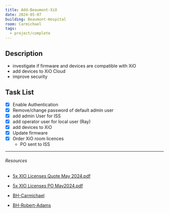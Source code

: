 ```yaml
---
title: Add-Beaumont-XiO
date: 2024-05-07
building: Beaumont-Hospital
room: Carmichael
tags:
  - project/complete
---
```


## Description
- investigate if firmware and devices are compatible with XiO
- add devices to XiO Cloud
- improve security

## Task List

- [x] Enable Authentication
- [x] Remove/change password of default admin user
- [x] add admin User for ISS
- [x] add operator user for local user (Ray)
- [x] add devices to XiO
- [x] Update firmware
- [x] Order XiO room licences
	- PO sent to ISS



---
###### Resources

- [5x XIO Licenses Quote May 2024.pdf](https://rcsicampus.sharepoint.com/:b:/r/sites/MediaSevicesStaff/Shared%20Documents/General/AV%20Room%20Installation%20(PO%27s%20-%20Quotes%20-%20RAMS)/Equipment,%20Subscriptions%20%26%20Contract%20Quotes-PO%27s/XiO%20Cloud%20Room%20Licences/5x%20XIO%20Licenses%20Quote%20May%202024.pdf?csf=1&web=1&e=SRaYhr)

- [5x XIO Licenses PO May2024.pdf](https://rcsicampus.sharepoint.com/:b:/r/sites/MediaSevicesStaff/Shared%20Documents/General/AV%20Room%20Installation%20(PO%27s%20-%20Quotes%20-%20RAMS)/Equipment,%20Subscriptions%20%26%20Contract%20Quotes-PO%27s/XiO%20Cloud%20Room%20Licences/5x%20XIO%20Licenses%20PO%20May2024.pdf?csf=1&web=1&e=FAgLdj)
- [BH-Carmichael](../../03-Resources/Rooms/BH-Carmichael.md)
- [BH-Robert-Adams](../../03-Resources/Rooms/BH-Robert-Adams.md)